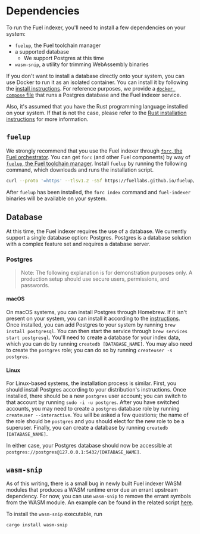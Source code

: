 # Dependencies

To run the Fuel indexer, you'll need to install a few dependencies on your system:

- `fuelup`, the Fuel toolchain manager
- a supported database
  - We support Postgres at this time
- `wasm-snip`, a utility for trimming WebAssembly binaries

If you don't want to install a database directly onto your system, you can use Docker to run it as an isolated container. You can install it by following the [install instructions](https://docs.docker.com/get-docker/). For reference purposes, we provide a [`docker compose` file](https://github.com/FuelLabs/fuel-indexer/blob/master/scripts/docker-compose.yaml) that runs a Postgres database and the Fuel indexer service.

Also, it's assumed that you have the Rust programming language installed on your system. If that is not the case, please refer to the [Rust installation instructions](https://www.rust-lang.org/tools/install) for more information.

## `fuelup`

We strongly recommend that you use the Fuel indexer through [`forc`, the Fuel orchestrator](https://fuellabs.github.io/sway/master/forc/index.html). You can get `forc` (and other Fuel components) by way of [`fuelup`, the Fuel toolchain manager](https://fuellabs.github.io/fuelup/latest). Install `fuelup` by running the following command, which downloads and runs the installation script.

```bash
curl --proto '=https' --tlsv1.2 -sSf https://fuellabs.github.io/fuelup/fuelup-init.sh | sh
```

After `fuelup` has been installed, the `forc index` command and `fuel-indexer` binaries will be available on your system.

## Database

At this time, the Fuel indexer requires the use of a database. We currently support a single database option: Postgres. Postgres is a database solution with a complex feature set and requires a database server.

### Postgres

> Note: The following explanation is for demonstration purposes only. A production setup should use secure users, permissions, and passwords.

#### macOS

On macOS systems, you can install Postgres through Homebrew. If it isn't present on your system, you can install it according to the [instructions](https://brew.sh/). Once installed, you can add Postgres to your system by running `brew install postgresql`. You can then start the service through `brew services start postgresql`. You'll need to create a database for your index data, which you can do by running `createdb [DATABASE_NAME]`. You may also need to create the `postgres` role; you can do so by running `createuser -s postgres`.

#### Linux

For Linux-based systems, the installation process is similar. First, you should install Postgres according to your distribution's instructions. Once installed, there should be a new `postgres` user account; you can switch to that account by running `sudo -i -u postgres`. After you have switched accounts, you may need to create a `postgres` database role by running `createuser --interactive`. You will be asked a few questions; the name of the role should be `postgres` and you should elect for the new role to be a superuser. Finally, you can create a database by running `createdb [DATABASE_NAME]`.

In either case, your Postgres database should now be accessible at `postgres://postgres@127.0.0.1:5432/[DATABASE_NAME]`.

## `wasm-snip`

As of this writing, there is a small bug in newly built Fuel indexer WASM modules that produces a WASM runtime error due an errant upstream dependency. For now, you can use `wasm-snip` to remove the errant symbols from the WASM module. An example can be found in the related script [here](https://github.com/FuelLabs/fuel-indexer/blob/master/scripts/stripper.bash).

To install the `wasm-snip` executable, run

```bash
cargo install wasm-snip
```
